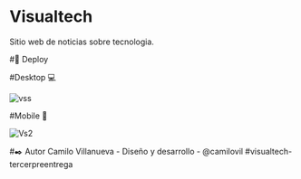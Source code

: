 # Visualtech

Sitio web de noticias sobre tecnologia.


#🚀 Deploy

#Desktop 💻

![vss](https://user-images.githubusercontent.com/130564411/232879494-7eba9744-a222-4374-85ca-f08d889acb73.jpg)

#Mobile 📱

![Vs2](https://user-images.githubusercontent.com/130564411/232879521-e99ade24-bcf1-4afb-b881-a8e91818c85e.jpg)

#✒️ Autor Camilo Villanueva - Diseño y desarrollo - @camilovil
#visualtech-tercerpreentrega
